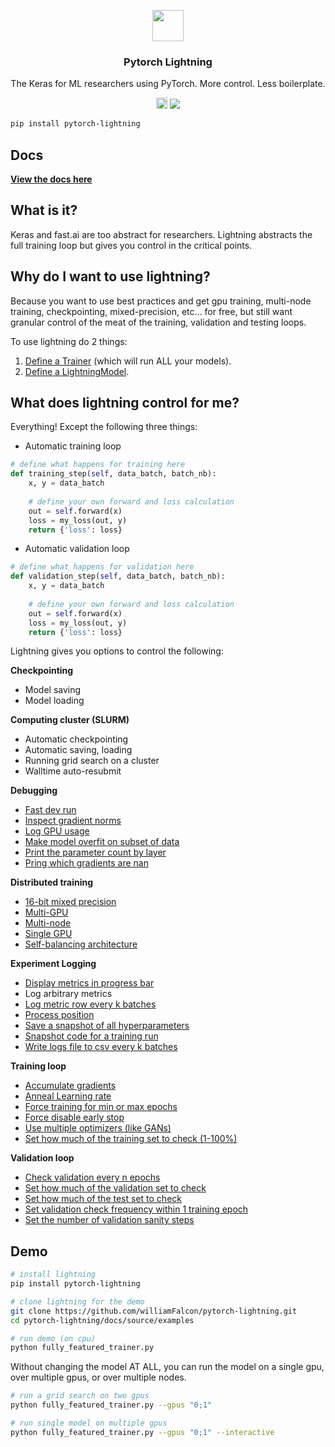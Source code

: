 <p align="center">
  <a href="https://williamfalcon.github.io/pytorch-lightning/">
    <img alt="" src="https://github.com/williamFalcon/pytorch-lightning/blob/master/docs/source/_static/lightning_logo.png" width="50">
  </a>
</p>
<h3 align="center">
  Pytorch Lightning
</h3>
<p align="center">
  The Keras for ML researchers using PyTorch. More control. Less boilerplate.    
</p>
<p align="center">
  <a href="https://badge.fury.io/py/pytorch-lightning"><img src="https://badge.fury.io/py/pytorch-lightning.svg" alt="PyPI version" height="18"></a>
<!--   <a href="https://travis-ci.org/williamFalcon/test-tube"><img src="https://travis-ci.org/williamFalcon/pytorch-lightning.svg?branch=master"></a> -->
  <a href="https://github.com/williamFalcon/pytorch-lightning/blob/master/COPYING"><img src="https://img.shields.io/badge/License-MIT-yellow.svg"></a>
</p>   

```bash
pip install pytorch-lightning    
```

## Docs   
**[View the docs here](https://williamfalcon.github.io/pytorch-lightning/)**

## What is it?  
Keras and fast.ai are too abstract for researchers. Lightning abstracts the full training loop but gives you control in the critical points.   


## Why do I want to use lightning?
Because you want to use best practices and get gpu training, multi-node training, checkpointing, mixed-precision, etc... for free, but still want granular control of the meat of the training, validation and testing loops.

To use lightning do 2 things:  
1. [Define a Trainer](https://github.com/williamFalcon/pytorch-lightning/blob/master/examples/new_project_templates/trainer_cpu_template.py) (which will run ALL your models).   
2. [Define a LightningModel](https://github.com/williamFalcon/pytorch-lightning/blob/master/examples/new_project_templates/lightning_module_template.py).     

## What does lightning control for me?
Everything! Except the following three things:

- Automatic training loop
```python
# define what happens for training here
def training_step(self, data_batch, batch_nb):
    x, y = data_batch
    
    # define your own forward and loss calculation
    out = self.forward(x)
    loss = my_loss(out, y)
    return {'loss': loss} 
```
- Automatic validation loop   

```python
# define what happens for validation here
def validation_step(self, data_batch, batch_nb):    
    x, y = data_batch
    
    # define your own forward and loss calculation
    out = self.forward(x)
    loss = my_loss(out, y)
    return {'loss': loss} 
```


Lightning gives you options to control the following:

**Checkpointing**    

- Model saving
- Model loading 

**Computing cluster (SLURM)**    

- Automatic checkpointing   
- Automatic saving, loading  
- Running grid search on a cluster 
- Walltime auto-resubmit   

**Debugging**  

- [Fast dev run](Debugging/#fast-dev-run)
- [Inspect gradient norms](Debugging/#inspect-gradient-norms)
- [Log GPU usage](Debugging/#Log-gpu-usage)
- [Make model overfit on subset of data](Debugging/#make-model-overfit-on-subset-of-data)
- [Print the parameter count by layer](Debugging/#print-the-parameter-count-by-layer)
- [Pring which gradients are nan](Debugging/#print-which-gradients-are-nan)


**Distributed training**    

- [16-bit mixed precision](Distributed%20training/#16-bit-mixed-precision)
- [Multi-GPU](Distributed%20training/#Multi-GPU)
- [Multi-node](Distributed%20training/#Multi-node)
- [Single GPU](Distributed%20training/#single-gpu)
- [Self-balancing architecture](Distributed%20training/#self-balancing-architecture)


**Experiment Logging**   

- [Display metrics in progress bar](Logging/#display-metrics-in-progress-bar)
- Log arbitrary metrics
- [Log metric row every k batches](Logging/#log-metric-row-every-k-batches)
- [Process position](Logging/#process-position)
- [Save a snapshot of all hyperparameters](Logging/#save-a-snapshot-of-all-hyperparameters) 
- [Snapshot code for a training run](Logging/#snapshot-code-for-a-training-run) 
- [Write logs file to csv every k batches](Logging/#write-logs-file-to-csv-every-k-batches)

**Training loop**    

- [Accumulate gradients](Training%20Loop/#accumulated-gradients)
- [Anneal Learning rate](Training%20Loop/#anneal-learning-rate)
- [Force training for min or max epochs](Training%20Loop/#force-training-for-min-or-max-epochs)
- [Force disable early stop](Training%20Loop/#force-disable-early-stop)
- [Use multiple optimizers (like GANs)](../Pytorch-lightning/LightningModule/#configure_optimizers)
- [Set how much of the training set to check (1-100%)](Training%20Loop/#set-how-much-of-the-training-set-to-check)

**Validation loop**    

- [Check validation every n epochs](Validation%20Loop/#check-validation-every-n-epochs)
- [Set how much of the validation set to check](Validation%20Loop/#set-how-much-of-the-validation-set-to-check)
- [Set how much of the test set to check](Validation%20Loop/#set-how-much-of-the-test-set-to-check)
- [Set validation check frequency within 1 training epoch](Validation%20Loop/#set-validation-check-frequency-within-1-training-epoch)
- [Set the number of validation sanity steps](Validation%20Loop/#set-the-number-of-validation-sanity-steps)


## Demo
```bash
# install lightning
pip install pytorch-lightning

# clone lightning for the demo
git clone https://github.com/williamFalcon/pytorch-lightning.git
cd pytorch-lightning/docs/source/examples

# run demo (on cpu)
python fully_featured_trainer.py
```

Without changing the model AT ALL, you can run the model on a single gpu, over multiple gpus, or over multiple nodes.
```bash
# run a grid search on two gpus
python fully_featured_trainer.py --gpus "0;1"

# run single model on multiple gpus
python fully_featured_trainer.py --gpus "0;1" --interactive
```


